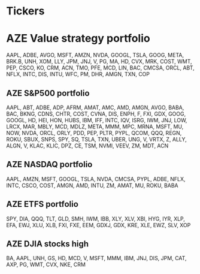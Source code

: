 # Tickers

# AZE Value strategy portfolio
AAPL, ADBE, AVGO, MSFT, AMZN, NVDA, GOOGL, TSLA, GOOG, META, BRK.B, UNH, XOM, LLY, JPM, JNJ, V,
PG, MA, HD, CVX, MRK, COST, WMT, PEP, CSCO, KO, CRM, ACN, TMO, PFE, MCD, LIN, BAC, CMCSA, ORCL, 
ABT, NFLX, INTC, DIS, INTU, WFC, PM, DHR, AMGN, TXN, COP

## AZE S&P500 portfolio
AAPL, ABT, ADBE, ADP, AFRM, AMAT, AMC, AMD, AMGN, AVGO, BABA, BAC, BKNG, CDNS, CHTR, COST, CVNA, 
DIS, ENPH, F, FXI, GDX, GOOG, GOOGL, HD, HEI, HON, HUBS, IBM, IFF, INTC, IQV, ISRG, IWM, JNJ, LOW, 
LRCX, MAR, MBLY, MCD, MDLZ, META, MMM, MPC, MRNA, MSFT, MU, NOW, NVDA, ORCL, ORLY, PDD, PEP, PLTR, 
PYPL, QCOM, QQQ, REGN, ROKU, SBUX, SNPS, SPY, SQ, TSLA, TXN, UBER, UNG, V, VRTX, Z, ALLY, ALGN, V, 
KLAC, KLIC, DPZ, CE, TSM, NVMI, VEEV, ZM, MDT, ACN

## AZE NASDAQ portfolio 
AAPL, AMZN, MSFT, GOOGL, TSLA, NVDA, CMCSA, PYPL, ADBE, NFLX, INTC, CSCO, COST, AMGN, AMD, INTU, 
ZM, AMAT, MU, ROKU, BABA

## AZE ETFS portfolio
SPY, DIA, QQQ, TLT, GLD, SMH, IWM, IBB, XLY, XLV, XBI, HYG, IYR, XLP, EFA, EWJ, XLU, XLB, FXI, 
FXE, EEM, GDXJ, GDX, KRE, XLE, EWZ, SLV, XOP

## AZE DJIA stocks high
BA, AAPL, UNH, GS, HD, MCD, V, MSFT, MMM, IBM, JNJ, DIS, JPM, CAT, AXP, PG, WMT, CVX, NKE, CRM



